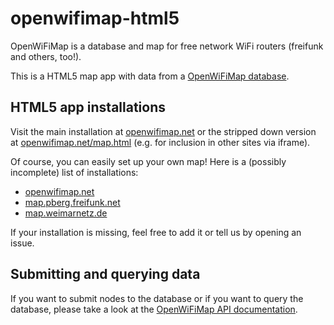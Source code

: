 # openwifimap-html5

OpenWiFiMap is a database and map for free network WiFi routers (freifunk and others, too!). 

This is a HTML5 map app with data from a [OpenWiFiMap database](http://github.com/freifunk/openwifimap-api/).

## HTML5 app installations

Visit the main installation at [openwifimap.net](http://openwifimap.net/) or the stripped down version at [openwifimap.net/map.html](http://openwifimap.net/map.html) (e.g. for inclusion in other sites via iframe). 

Of course, you can easily set up your own map! Here is a (possibly incomplete) list of installations:
* [openwifimap.net](http://openwifimap.net/)
* [map.pberg.freifunk.net](http://map.pberg.freifunk.net/)
* [map.weimarnetz.de](http://map.weimarnetz.de/)

If your installation is missing, feel free to add it or tell us by opening an issue.

## Submitting and querying data

If you want to submit nodes to the database or if you want to query the database, please take a look at the [OpenWiFiMap API documentation](https://github.com/freifunk/openwifimap-api/blob/master/API.md).
